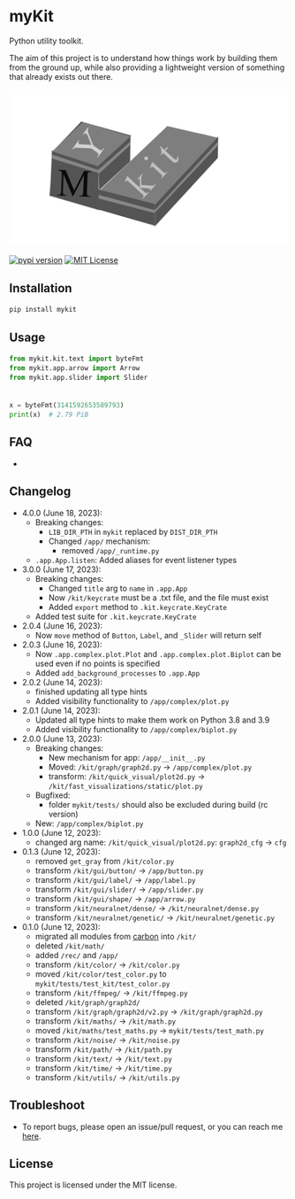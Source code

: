 # myKit

Python utility toolkit.

The aim of this project is to understand how things work by building them from the ground up, while also providing a lightweight version of something that already exists out there.

<!-- reminder: use this link (don't use relative path to the one in the repo) to be able to display the banner on PyPI -->
![mykit's banner](https://raw.githubusercontent.com/nvfp/mykit/master/assets/20230613-mykit-banner-fhd.png)

[![pypi version](https://img.shields.io/pypi/v/mykit?logo=pypi)](https://pypi.org/project/mykit/)
[![MIT License](https://img.shields.io/badge/license-MIT-blue.svg?style=flat)](http://choosealicense.com/licenses/mit/)


## Installation

```sh
pip install mykit
```


## Usage

```python
from mykit.kit.text import byteFmt
from mykit.app.arrow import Arrow
from mykit.app.slider import Slider


x = byteFmt(3141592653589793)
print(x)  # 2.79 PiB
```


## FAQ

- 


## Changelog

- 4.0.0 (June 18, 2023):
    - Breaking changes:
        - `LIB_DIR_PTH` in `mykit` replaced by `DIST_DIR_PTH`
        - Changed `/app/` mechanism:
            - removed `/app/_runtime.py`
    - `.app.App.listen`: Added aliases for event listener types
- 3.0.0 (June 17, 2023):
    - Breaking changes:
        - Changed `title` arg to `name` in `.app.App`
        - Now `/kit/keycrate` must be a .txt file, and the file must exist
        - Added `export` method to `.kit.keycrate.KeyCrate`
    - Added test suite for `.kit.keycrate.KeyCrate`
- 2.0.4 (June 16, 2023):
    - Now `move` method of `Button`, `Label`, and `_Slider` will return self
- 2.0.3 (June 16, 2023):
    - Now `.app.complex.plot.Plot` and `.app.complex.plot.Biplot` can be used even if no points is specified
    - Added `add_background_processes` to `.app.App`
- 2.0.2 (June 14, 2023):
    - finished updating all type hints
    - Added visibility functionality to `/app/complex/plot.py`
- 2.0.1 (June 14, 2023):
    - Updated all type hints to make them work on Python 3.8 and 3.9
    - Added visibility functionality to `/app/complex/biplot.py`
- 2.0.0 (June 13, 2023):
    - Breaking changes:
        - New mechanism for app: `/app/__init__.py`
        - Moved: `/kit/graph/graph2d.py` -> `/app/complex/plot.py`
        - transform: `/kit/quick_visual/plot2d.py` -> `/kit/fast_visualizations/static/plot.py`
    - Bugfixed:
        - folder `mykit/tests/` should also be excluded during build (rc version)
    - New: `/app/complex/biplot.py`
- 1.0.0 (June 12, 2023):
    - changed arg name: `/kit/quick_visual/plot2d.py`: `graph2d_cfg` -> `cfg`
- 0.1.3 (June 12, 2023):
    - removed `get_gray` from `/kit/color.py`
    - transform `/kit/gui/button/` -> `/app/button.py`
    - transform `/kit/gui/label/` -> `/app/label.py`
    - transform `/kit/gui/slider/` -> `/app/slider.py`
    - transform `/kit/gui/shape/` -> `/app/arrow.py`
    - transform `/kit/neuralnet/dense/` -> `/kit/neuralnet/dense.py`
    - transform `/kit/neuralnet/genetic/` -> `/kit/neuralnet/genetic.py`
- 0.1.0 (June 12, 2023):
    - migrated all modules from [carbon](https://github.com/nvfp/carbon) into `/kit/`
    - deleted `/kit/math/`
    - added `/rec/` and `/app/`
    - transform `/kit/color/` -> `/kit/color.py`
    - moved `/kit/color/test_color.py` to `mykit/tests/test_kit/test_color.py`
    - transform `/kit/ffmpeg/` -> `/kit/ffmpeg.py`
    - deleted `/kit/graph/graph2d/`
    - transform `/kit/graph/graph2d/v2.py` -> `/kit/graph/graph2d.py`
    - transform `/kit/maths/` -> `/kit/math.py`
    - moved `/kit/maths/test_maths.py` -> `mykit/tests/test_math.py`
    - transform `/kit/noise/` -> `/kit/noise.py`
    - transform `/kit/path/` -> `/kit/path.py`
    - transform `/kit/text/` -> `/kit/text.py`
    - transform `/kit/time/` -> `/kit/time.py`
    - transform `/kit/utils/` -> `/kit/utils.py`


## Troubleshoot

- To report bugs, please open an issue/pull request, or you can reach me [here](https://nvfp.github.io/contact).


## License

This project is licensed under the MIT license.

